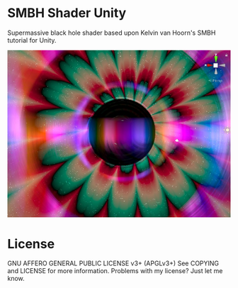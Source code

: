 # SMBH Shader Unity
Supermassive black hole shader based upon Kelvin van Hoorn's SMBH tutorial for Unity.

![img](screen.jpg)

# License
GNU AFFERO GENERAL PUBLIC LICENSE v3+ (APGLv3+)
See COPYING and LICENSE for more information.
Problems with my license? Just let me know.
